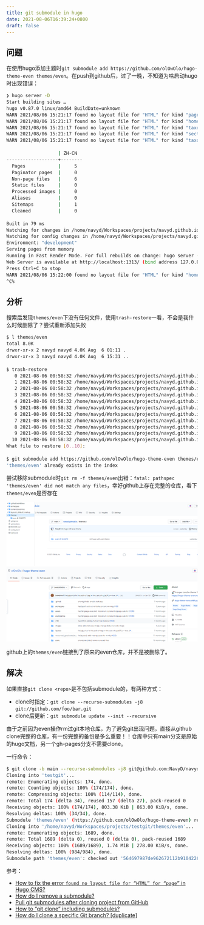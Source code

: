 ```yaml
---
title: git submodule in hugo
date: 2021-08-06T16:39:24+0800
draft: false
---
```

## 问题

在使用hugo添加主题时`git submodule add https://github.com/olOwOlo/hugo-theme-even themes/even`。在push到github后，过了一晚，不知道为啥启动hugo时出现错误：

```sh
❯ hugo server -D
Start building sites …
hugo v0.87.0 linux/amd64 BuildDate=unknown
WARN 2021/08/06 15:21:17 found no layout file for "HTML" for kind "page": You should create a template file which matches Hugo Layouts Lookup Rules for this combination.
WARN 2021/08/06 15:21:17 found no layout file for "HTML" for kind "home": You should create a template file which matches Hugo Layouts Lookup Rules for this combination.
WARN 2021/08/06 15:21:17 found no layout file for "HTML" for kind "taxonomy": You should create a template file which matches Hugo Layouts Lookup Rules for this combination.
WARN 2021/08/06 15:21:17 found no layout file for "HTML" for kind "section": You should create a template file which matches Hugo Layouts Lookup Rules for this combination.
WARN 2021/08/06 15:21:17 found no layout file for "HTML" for kind "taxonomy": You should create a template file which matches Hugo Layouts Lookup Rules for this combination.

                   | ZH-CN
-------------------+--------
  Pages            |     5
  Paginator pages  |     0
  Non-page files   |     6
  Static files     |     0
  Processed images |     0
  Aliases          |     0
  Sitemaps         |     1
  Cleaned          |     0

Built in 79 ms
Watching for changes in /home/navyd/Workspaces/projects/navyd.github.io/{archetypes,content,layouts}
Watching for config changes in /home/navyd/Workspaces/projects/navyd.github.io/config.toml
Environment: "development"
Serving pages from memory
Running in Fast Render Mode. For full rebuilds on change: hugo server --disableFastRender
Web Server is available at http://localhost:1313/ (bind address 127.0.0.1)
Press Ctrl+C to stop
WARN 2021/08/06 15:22:00 found no layout file for "HTML" for kind "home": You should create a template file which matches Hugo Layouts Lookup Rules for this combination.
^C%
```

## 分析

搜索后发现`themes/even`下没有任何文件，使用`trash-restore`一看，不会是我什么时候删除了？尝试重新添加失败

```sh
$ l themes/even
total 8.0K
drwxr-xr-x 2 navyd navyd 4.0K Aug  6 01:11 .
drwxr-xr-x 3 navyd navyd 4.0K Aug  6 15:31 ..

$ trash-restore
   0 2021-08-06 00:58:32 /home/navyd/Workspaces/projects/navyd.github.io/data
   1 2021-08-06 00:58:32 /home/navyd/Workspaces/projects/navyd.github.io/themes
   2 2021-08-06 00:58:32 /home/navyd/Workspaces/projects/navyd.github.io/themes/even
   3 2021-08-06 00:58:32 /home/navyd/Workspaces/projects/navyd.github.io/index.md
   4 2021-08-06 00:58:32 /home/navyd/Workspaces/projects/navyd.github.io/content
   5 2021-08-06 00:58:32 /home/navyd/Workspaces/projects/navyd.github.io/ .github
   6 2021-08-06 00:58:32 /home/navyd/Workspaces/projects/navyd.github.io/archetypes
   7 2021-08-06 00:58:32 /home/navyd/Workspaces/projects/navyd.github.io/config.toml
   8 2021-08-06 00:58:32 /home/navyd/Workspaces/projects/navyd.github.io/README.md
   9 2021-08-06 00:58:32 /home/navyd/Workspaces/projects/navyd.github.io/static
  10 2021-08-06 00:58:32 /home/navyd/Workspaces/projects/navyd.github.io/resources
What file to restore [0..10]:

$ git submodule add https://github.com/olOwOlo/hugo-theme-even themes/even
'themes/even' already exists in the index
```

尝试移除submodule时`git rm -f themes/even`出错：`fatal: pathspec 'themes/even' did not match any files`，幸好github上存在完整的仓库，看下`themes/even`是否存在

![](git-submodule-in-hugo/2021-08-06-16-01-30.png)
![](git-submodule-in-hugo/2021-08-06-16-02-08.png)

github上的`themes/even`链接到了原来的even仓库，并不是被删除了。

## 解决

如果直接`git clone <repo>`是不包括submodule的，有两种方式：

- clone时指定：`git clone --recurse-submodules -j8 git://github.com/foo/bar.git`
- clone后更新：`git submodule update --init --recursive`

由于之前因为even操作rm过git本地仓库，为了避免git出现问题，直接从github clone完整的仓库，有一份完整的备份是多么重要！！仓库中只有main分支是原始的hugo文档，另一个gh-pages分支不需要clone。

一行命令：

```sh
$ git clone -b main --recurse-submodules -j8 git@github.com:NavyD/navyd.github.io.git testgit
Cloning into 'testgit'...
remote: Enumerating objects: 174, done.
remote: Counting objects: 100% (174/174), done.
remote: Compressing objects: 100% (114/114), done.
remote: Total 174 (delta 34), reused 157 (delta 27), pack-reused 0
Receiving objects: 100% (174/174), 803.38 KiB | 863.00 KiB/s, done.
Resolving deltas: 100% (34/34), done.
Submodule 'themes/even' (https://github.com/olOwOlo/hugo-theme-even) registered for path 'themes/even'
Cloning into '/home/navyd/Workspaces/projects/testgit/themes/even'...
remote: Enumerating objects: 1689, done.
remote: Total 1689 (delta 0), reused 0 (delta 0), pack-reused 1689
Receiving objects: 100% (1689/1689), 1.74 MiB | 278.00 KiB/s, done.
Resolving deltas: 100% (984/984), done.
Submodule path 'themes/even': checked out '564697987de962672112b910422682eb6f9c26ba'
```

参考：

- [How to fix the error `found no layout file for “HTML” for “page”` in Hugo CMS?](https://stackoverflow.com/a/65745209/8566831)
- [How do I remove a submodule?](https://stackoverflow.com/a/1260982/8566831)
- [Pull git submodules after cloning project from GitHub](https://stackoverflow.com/a/16773779/8566831)
- [How to “git clone” including submodules?](https://stackoverflow.com/a/4438292/8566831)
- [How do I clone a specific Git branch? [duplicate]](https://stackoverflow.com/a/4568323/8566831)

